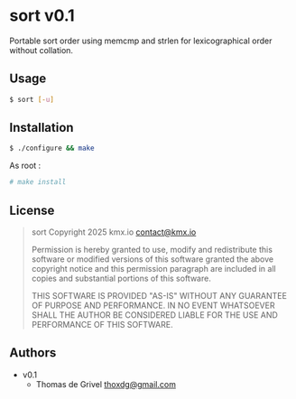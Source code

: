 # sort v0.1

Portable sort order using memcmp and strlen for lexicographical order
without collation.

## Usage

```sh
$ sort [-u]
```

## Installation

```sh
$ ./configure && make
```

As root :
```sh
# make install
```

## License

> sort
> Copyright 2025 kmx.io <contact@kmx.io>
> 
> Permission is hereby granted to use, modify and redistribute this
> software or modified versions of this software granted the above
> copyright notice and this permission paragraph are included in all
> copies and substantial portions of this software.
> 
> THIS SOFTWARE IS PROVIDED "AS-IS" WITHOUT ANY GUARANTEE OF
> PURPOSE AND PERFORMANCE. IN NO EVENT WHATSOEVER SHALL THE
> AUTHOR BE CONSIDERED LIABLE FOR THE USE AND PERFORMANCE OF
> THIS SOFTWARE.

## Authors

 - v0.1
   - Thomas de Grivel <thoxdg@gmail.com>
